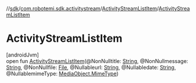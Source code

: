 //[sdk](../../../index.md)/[com.robotemi.sdk.activitystream](../index.md)/[ActivityStreamListItem](index.md)/[ActivityStreamListItem](-activity-stream-list-item.md)

# ActivityStreamListItem

[androidJvm]\
open fun [ActivityStreamListItem](-activity-stream-list-item.md)(@NonNulltitle: [String](https://docs.oracle.com/javase/8/docs/api/java/lang/String.html), @NonNullmessage: [String](https://docs.oracle.com/javase/8/docs/api/java/lang/String.html), @NonNullfile: [File](https://docs.oracle.com/javase/8/docs/api/java/io/File.html), @Nullableurl: [String](https://docs.oracle.com/javase/8/docs/api/java/lang/String.html), @Nullabledate: [String](https://docs.oracle.com/javase/8/docs/api/java/lang/String.html), @NullablemimeType: [MediaObject.MimeType](../../com.robotemi.sdk/-media-object/-mime-type/index.md))

